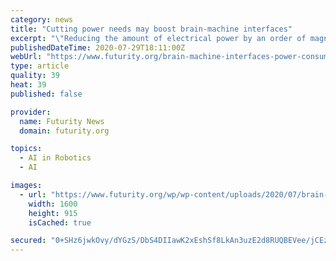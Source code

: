 ```yaml
---
category: news
title: "Cutting power needs may boost brain-machine interfaces"
excerpt: "\"Reducing the amount of electrical power by an order of magnitude will eventually allow for at-home brain-machine interfaces.\""
publishedDateTime: 2020-07-29T18:11:00Z
webUrl: "https://www.futurity.org/brain-machine-interfaces-power-consumption-2412152/"
type: article
quality: 39
heat: 39
published: false

provider:
  name: Futurity News
  domain: futurity.org

topics:
  - AI in Robotics
  - AI

images:
  - url: "https://www.futurity.org/wp/wp-content/uploads/2020/07/brain-machine_interfaces_1600.jpg"
    width: 1600
    height: 915
    isCached: true

secured: "0+SHz6jwkOvy/dYGzS/DbS4DIIawK2xEshSf8LkAn3uzE2d8RUQBEVee/jCEzEoYlUQP1QAqdUv1Lbqgtl6sjqnDPWsuY2VyHC3GVcn/ZIBvvIIBVRM1vUCbjJDImPFOSbG5gnNvkan41fNkxxQRJc9KDIESBYLmubQgn1D/Q5hZNyLcqKIRazw2JNzPjzg4GOmSYGOFDpl1xN++cg9aC0Qi94/eJd5KP9VDXpWp/wHy0OSW0LU34wQdyyg/WcX6wEFh1WdopMTC2ardj78/6HhMQPnIbLNXD5tbVqVDsqY6P8z+4D5XY4HKEr1UyBOCXp1w0y7uMnPpQRzDBenOvQ==;WtXzAC91dTLvqfRLeAOHVA=="
---
```


